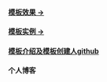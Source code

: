 #### [模板效果 &rarr;](http://huangxuan.me/huxblog-boilerplate/)

#### [模板实例 &rarr;](http://huangxuan.me)

#### [模板介绍及模板创建人github](https://github.com/Huxpro/huxpro.github.io/blob/master/README.zh.md)

#### 个人博客